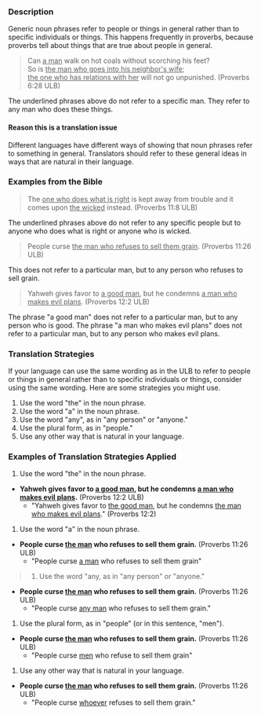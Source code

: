 
 
### Description

Generic noun phrases refer to people or things in general rather than to specific individuals or things. This happens frequently in proverbs, because proverbs tell about things that are true about people in general. 

>Can <u>a man</u> walk on hot coals without scorching his feet?  
>So is <u>the man who goes into his neighbor's wife</u>;  
><u>the one who has relations with her</u> will not go unpunished. (Proverbs 6:28 ULB)

The underlined phrases above do not refer to a specific man. They refer to any man who does these things. 

#### Reason this is a translation issue

Different languages have different ways of showing that noun phrases refer to something in general. Translators should refer to these general ideas in ways that are natural in their language. 

### Examples from the Bible

>The <u>one who does what is right</u> is kept away from trouble and it comes upon <u>the wicked</u> instead. (Proverbs 11:8 ULB)

The underlined phrases above do not refer to any specific people but to anyone who does what is right or anyone who is wicked. 

>People curse <u>the man who refuses to sell them grain</u>. (Proverbs 11:26 ULB)

This does not refer to a particular man, but to any person who refuses to sell grain. 
>Yahweh gives favor to <u>a good man</u>, but he condemns <u>a man who makes evil plans</u>. (Proverbs 12:2 ULB)

The phrase "a good man" does not refer to a particular man, but to any person who is good. The phrase "a man who makes evil plans" does not refer to a particular man, but to any person who makes evil plans. 

### Translation Strategies

If your language can use the same wording as in the ULB to refer to people or things in general rather than to specific individuals or things, consider using the same wording. Here are some strategies you might use.

  1. Use the word "the" in the noun phrase. 
  1. Use the word "a" in the noun phrase. 
  1. Use the word "any", as in "any person" or "anyone." 
  1. Use the plural form, as in "people." 
  1. Use any other way that is natural in your language.  

### Examples of Translation Strategies Applied

1. Use the word "the" in the noun phrase.
  * **Yahweh gives favor to <u>a good man</u>, but he condemns <u>a man who makes evil plans</u>.** (Proverbs 12:2 ULB)
      * "Yahweh gives favor to <u>the good man</u>, but he condemns <u>the man who makes evil plans</u>." (Proverbs 12:2) 

1. Use the word "a" in the noun phrase.
  * **People curse <u>the man</u> who refuses to sell them grain.** (Proverbs 11:26 ULB)
      * "People curse <u>a man</u> who refuses to sell them grain" 

> 1. Use the word "any, as in "any person" or "anyone." 
  * **People curse <u>the man</u> who refuses to sell them grain.** (Proverbs 11:26 ULB)
      * "People curse <u>any man</u> who refuses to sell them grain." 

1. Use the plural form, as in "people" (or in this sentence, "men"). 
  * **People curse <u>the man</u> who refuses to sell them grain.** (Proverbs 11:26 ULB)
      * "People curse <u>men</u> who refuse to sell them grain" 

1. Use any other way that is natural in your language.  
  * **People curse <u>the man</u> who refuses to sell them grain.** (Proverbs 11:26 ULB)
      * "People curse <u>whoever</u> refuses to sell them grain."